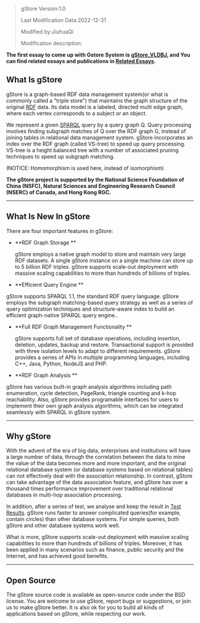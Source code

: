 <!--
 * @Author: wangjian 2606583267@qq.com
 * @Date: 2023-01-04 10:12:47
 * @LastEditors: wangjian 2606583267@qq.com
 * @LastEditTime: 2023-01-04 10:12:48
 * @FilePath: /gstore/docs/INTRO.md
 * @Description: 这是默认设置,请设置`customMade`, 打开koroFileHeader查看配置 进行设置: https://github.com/OBKoro1/koro1FileHeader/wiki/%E9%85%8D%E7%BD%AE
-->
>gStore Version:1.0
>
>Last Modification Data:2022-12-31
>
>Modified by:JiuhuaQi
>
>Modification description:

**The first essay to come up with Gstore System is [gStore_VLDBJ](pdf/gStoreVLDBJ.pdf), and You can find related essays and publications in [Related Essays](ESSAY.md).**

## What Is gStore

gStore is a graph-based RDF data management system(or what is commonly called a "triple store") that maintains the graph structure of the original [RDF](http://www.w3.org/TR/rdf11-concepts/) data. Its data model is a labeled, directed multi edge graph, where each vertex corresponds to a subject or an object. 

We represent a given [SPARQL](http://www.w3.org/TR/sparql11-overview/) query by a query graph Q. Query processing involves finding subgraph matches of Q over the RDF graph G, instead of joining tables in relational data management system. gStore incorporates an index over the RDF graph (called VS-tree) to speed up query processing. VS-tree is a height balanced tree with a number of associated pruning techniques to speed up subgraph matching.

(NOTICE: Homomorphism is used here, instead of isomorphism)

**The gStore project is supported by the National Science Foundation of China (NSFC), Natural Sciences and Engineering Research Council (NSERC) of Canada, and Hong Kong RGC.**

- - -

## What Is New In gStore

There are four important features in gStore:

- **RDF Graph Storage **

  gStore employs a native graph model to store and maintain very large RDF datasets. A single gStore instance on a single machine can store up to 5 billion RDF triples. gStore supports scale-out deployment with massive scaling capabilities to more than hundreds of billions of triples.

-  **Efficient Query Engine **

  gStore supports SPARQL 1.1, the standard RDF query language. gStore employs the subgraph matching-based query strategy as well as a series of query optimization techniques and structure-aware index to build an efficient graph-native SPARQL query engine..

- **Full RDF Graph Management Functionality **

  gStore supports full set of database operations, including insertion, deletion, updates, backup and restore. Transactional support is provided with three isolation levels to adapt to different requirements. gStore provides a series of APIs in multiple programming languages, including C++, Java, Python, NodeJS and PHP. 

-  **RDF Graph Analysis **

  gStore has various built-in graph analysis algorithms including path enumeration, cycle detection, PageRank, triangle counting and k-hop reachability. Also, gStore provides programable interfaces for users to implement their own graph analysis algorithms, which can be integrated seamlessly with SPARQL in gStore system. 

- - -

## Why gStore

With the advent of the era of big data, enterprises and institutions will have a large number of data, through the correlation between the data to mine the value of the data becomes more and more important, and the original relational database system (or database systems based on relational tables) can not effectively deal with the association relationship. In contrast, gStore can take advantage of the data association feature, and gStore has over a thousand times performance improvement over traditional relational databases in multi-hop association processing. 

In addition, after a series of test, we analyse and keep the result in [Test Results](TEST.md). gStore runs faster to answer complicated queries(for example, contain circles) than other database systems. For simple queries, both gStore and other database systems work well. 
		
What is more, gStore supports scale-out deployment with massive scaling capabilities to more than hundreds of billions of triples. Moreover, it has been applied in many scenarios such as finance, public security and the Internet, and has achieved good benefits.

- - -

## Open Source

The gStore source code is available as open-source code under the BSD license. You are welcome to use gStore, report bugs or suggestions, or join us to make gStore better. It is also ok for you to build all kinds of applications based on gStore, while respecting our work.

